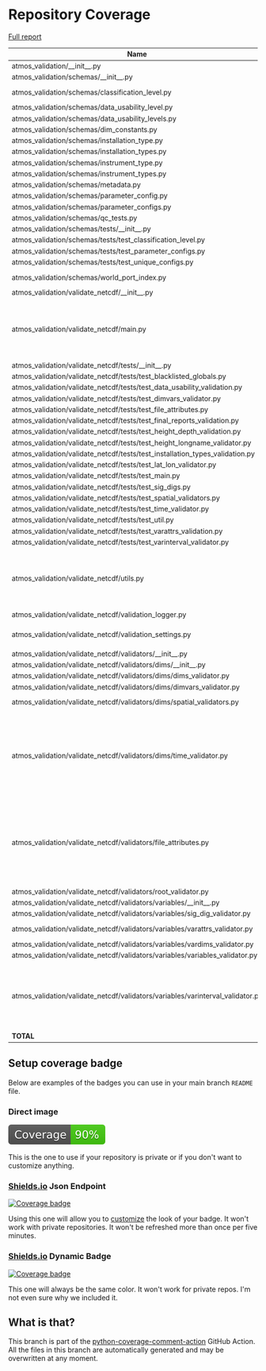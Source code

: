 # Repository Coverage

[Full report](https://htmlpreview.github.io/?https://github.com/equinor/atmos-validation/blob/python-coverage-comment-action-data/htmlcov/index.html)

| Name                                                                              |    Stmts |     Miss |   Cover |   Missing |
|---------------------------------------------------------------------------------- | -------: | -------: | ------: | --------: |
| atmos\_validation/\_\_init\_\_.py                                                 |        0 |        0 |    100% |           |
| atmos\_validation/schemas/\_\_init\_\_.py                                         |       12 |        0 |    100% |           |
| atmos\_validation/schemas/classification\_level.py                                |       26 |        4 |     85% |15, 20, 25, 30 |
| atmos\_validation/schemas/data\_usability\_level.py                               |        4 |        0 |    100% |           |
| atmos\_validation/schemas/data\_usability\_levels.py                              |       11 |        0 |    100% |           |
| atmos\_validation/schemas/dim\_constants.py                                       |       12 |        0 |    100% |           |
| atmos\_validation/schemas/installation\_type.py                                   |        4 |        0 |    100% |           |
| atmos\_validation/schemas/installation\_types.py                                  |       11 |        0 |    100% |           |
| atmos\_validation/schemas/instrument\_type.py                                     |        4 |        0 |    100% |           |
| atmos\_validation/schemas/instrument\_types.py                                    |       11 |        0 |    100% |           |
| atmos\_validation/schemas/metadata.py                                             |       46 |        0 |    100% |           |
| atmos\_validation/schemas/parameter\_config.py                                    |       46 |        0 |    100% |           |
| atmos\_validation/schemas/parameter\_configs.py                                   |       23 |        0 |    100% |           |
| atmos\_validation/schemas/qc\_tests.py                                            |       11 |        2 |     82% |     17-18 |
| atmos\_validation/schemas/tests/\_\_init\_\_.py                                   |        0 |        0 |    100% |           |
| atmos\_validation/schemas/tests/test\_classification\_level.py                    |        7 |        0 |    100% |           |
| atmos\_validation/schemas/tests/test\_parameter\_configs.py                       |        8 |        0 |    100% |           |
| atmos\_validation/schemas/tests/test\_unique\_configs.py                          |       13 |        0 |    100% |           |
| atmos\_validation/schemas/world\_port\_index.py                                   |       35 |        6 |     83% |33-35, 40-44 |
| atmos\_validation/validate\_netcdf/\_\_init\_\_.py                                |        1 |        0 |    100% |           |
| atmos\_validation/validate\_netcdf/main.py                                        |       72 |       24 |     67% |45-67, 95, 118, 123-124, 160-163 |
| atmos\_validation/validate\_netcdf/tests/\_\_init\_\_.py                          |        0 |        0 |    100% |           |
| atmos\_validation/validate\_netcdf/tests/test\_blacklisted\_globals.py            |       12 |        0 |    100% |           |
| atmos\_validation/validate\_netcdf/tests/test\_data\_usability\_validation.py     |       25 |        0 |    100% |           |
| atmos\_validation/validate\_netcdf/tests/test\_dimvars\_validator.py              |        8 |        0 |    100% |           |
| atmos\_validation/validate\_netcdf/tests/test\_file\_attributes.py                |       14 |        0 |    100% |           |
| atmos\_validation/validate\_netcdf/tests/test\_final\_reports\_validation.py      |       41 |        0 |    100% |           |
| atmos\_validation/validate\_netcdf/tests/test\_height\_depth\_validation.py       |       23 |        0 |    100% |           |
| atmos\_validation/validate\_netcdf/tests/test\_height\_longname\_validator.py     |       12 |        0 |    100% |           |
| atmos\_validation/validate\_netcdf/tests/test\_installation\_types\_validation.py |       13 |        0 |    100% |           |
| atmos\_validation/validate\_netcdf/tests/test\_lat\_lon\_validator.py             |       35 |        0 |    100% |           |
| atmos\_validation/validate\_netcdf/tests/test\_main.py                            |       25 |        0 |    100% |           |
| atmos\_validation/validate\_netcdf/tests/test\_sig\_digs.py                       |       16 |        0 |    100% |           |
| atmos\_validation/validate\_netcdf/tests/test\_spatial\_validators.py             |       21 |        0 |    100% |           |
| atmos\_validation/validate\_netcdf/tests/test\_time\_validator.py                 |       21 |        0 |    100% |           |
| atmos\_validation/validate\_netcdf/tests/test\_util.py                            |       22 |        1 |     95% |        30 |
| atmos\_validation/validate\_netcdf/tests/test\_varattrs\_validation.py            |       29 |        0 |    100% |           |
| atmos\_validation/validate\_netcdf/tests/test\_varinterval\_validator.py          |       34 |        0 |    100% |           |
| atmos\_validation/validate\_netcdf/utils.py                                       |       81 |       16 |     80% |72-76, 99, 131-136, 142-147, 151 |
| atmos\_validation/validate\_netcdf/validation\_logger.py                          |       52 |        6 |     88% |     23-28 |
| atmos\_validation/validate\_netcdf/validation\_settings.py                        |       42 |       12 |     71% |28, 34-42, 49-52 |
| atmos\_validation/validate\_netcdf/validators/\_\_init\_\_.py                     |        0 |        0 |    100% |           |
| atmos\_validation/validate\_netcdf/validators/dims/\_\_init\_\_.py                |        0 |        0 |    100% |           |
| atmos\_validation/validate\_netcdf/validators/dims/dims\_validator.py             |        9 |        0 |    100% |           |
| atmos\_validation/validate\_netcdf/validators/dims/dimvars\_validator.py          |       26 |        0 |    100% |           |
| atmos\_validation/validate\_netcdf/validators/dims/spatial\_validators.py         |       59 |        4 |     93% |58, 62, 67, 69 |
| atmos\_validation/validate\_netcdf/validators/dims/time\_validator.py             |      100 |       26 |     74% |18, 49, 72-83, 97-105, 129-131, 133, 147, 157, 167 |
| atmos\_validation/validate\_netcdf/validators/file\_attributes.py                 |      133 |       17 |     87% |52-53, 93-98, 127-130, 148-149, 182-183, 210-213 |
| atmos\_validation/validate\_netcdf/validators/root\_validator.py                  |       17 |        0 |    100% |           |
| atmos\_validation/validate\_netcdf/validators/variables/\_\_init\_\_.py           |        0 |        0 |    100% |           |
| atmos\_validation/validate\_netcdf/validators/variables/sig\_dig\_validator.py    |       33 |        1 |     97% |        53 |
| atmos\_validation/validate\_netcdf/validators/variables/varattrs\_validator.py    |       68 |        3 |     96% |38, 53, 58 |
| atmos\_validation/validate\_netcdf/validators/variables/vardims\_validator.py     |       10 |        1 |     90% |        21 |
| atmos\_validation/validate\_netcdf/validators/variables/variables\_validator.py   |       32 |        1 |     97% |        38 |
| atmos\_validation/validate\_netcdf/validators/variables/varinterval\_validator.py |       89 |       12 |     87% |28-29, 58, 69, 74, 86, 89, 110, 116-118, 121 |
|                                                                         **TOTAL** | **1459** |  **136** | **91%** |           |


## Setup coverage badge

Below are examples of the badges you can use in your main branch `README` file.

### Direct image

[![Coverage badge](https://raw.githubusercontent.com/equinor/atmos-validation/python-coverage-comment-action-data/badge.svg)](https://htmlpreview.github.io/?https://github.com/equinor/atmos-validation/blob/python-coverage-comment-action-data/htmlcov/index.html)

This is the one to use if your repository is private or if you don't want to customize anything.

### [Shields.io](https://shields.io) Json Endpoint

[![Coverage badge](https://img.shields.io/endpoint?url=https://raw.githubusercontent.com/equinor/atmos-validation/python-coverage-comment-action-data/endpoint.json)](https://htmlpreview.github.io/?https://github.com/equinor/atmos-validation/blob/python-coverage-comment-action-data/htmlcov/index.html)

Using this one will allow you to [customize](https://shields.io/endpoint) the look of your badge.
It won't work with private repositories. It won't be refreshed more than once per five minutes.

### [Shields.io](https://shields.io) Dynamic Badge

[![Coverage badge](https://img.shields.io/badge/dynamic/json?color=brightgreen&label=coverage&query=%24.message&url=https%3A%2F%2Fraw.githubusercontent.com%2Fequinor%2Fatmos-validation%2Fpython-coverage-comment-action-data%2Fendpoint.json)](https://htmlpreview.github.io/?https://github.com/equinor/atmos-validation/blob/python-coverage-comment-action-data/htmlcov/index.html)

This one will always be the same color. It won't work for private repos. I'm not even sure why we included it.

## What is that?

This branch is part of the
[python-coverage-comment-action](https://github.com/marketplace/actions/python-coverage-comment)
GitHub Action. All the files in this branch are automatically generated and may be
overwritten at any moment.
